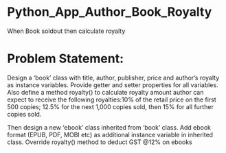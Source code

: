 # Python_App_Author_Book_Royalty
When Book soldout then calculate royalty


# Problem Statement:
Design a ‘book’ class with title, author, publisher, price and author’s royalty as instance variables. 
Provide getter and setter properties for all variables.
Also define a method royalty() to calculate royalty amount author can expect to receive the following
royalties:10% of the retail price on the first 500 copies; 12.5% for the next 1,000 copies sold, then
15% for all further copies sold. 
 
Then design a new ‘ebook’ class inherited from ‘book’ class. Add ebook format (EPUB, PDF, MOBI etc) 
as additional instance variable in inherited class. Override royalty() method to deduct GST @12% on ebooks 
